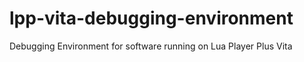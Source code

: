 # lpp-vita-debugging-environment
Debugging Environment for software running on Lua Player Plus Vita
